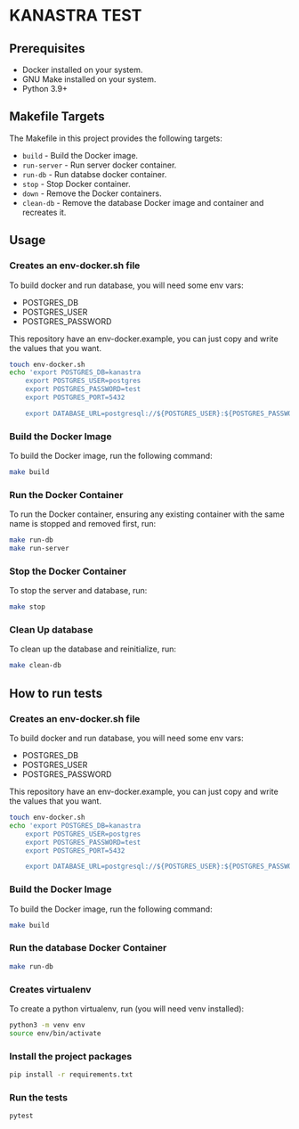 # KANASTRA TEST

## Prerequisites

- Docker installed on your system.
- GNU Make installed on your system.
- Python 3.9+

## Makefile Targets

The Makefile in this project provides the following targets:

- `build` - Build the Docker image.
- `run-server` - Run server docker container.
- `run-db` - Run databse docker container.
- `stop` - Stop Docker container.
- `down` - Remove the Docker containers.
- `clean-db` - Remove the database Docker image and container and recreates it.

## Usage

### Creates an env-docker.sh file

To build docker and run database, you will need some env vars:

- POSTGRES_DB
- POSTGRES_USER
- POSTGRES_PASSWORD

This repository have an env-docker.example, you can just copy and write the values that you want.

```sh
touch env-docker.sh
echo 'export POSTGRES_DB=kanastra
    export POSTGRES_USER=postgres
    export POSTGRES_PASSWORD=test
    export POSTGRES_PORT=5432

    export DATABASE_URL=postgresql://${POSTGRES_USER}:${POSTGRES_PASSWORD}@localhost:${POSTGRES_PORT}/${POSTGRES_DB}' >> env-docker.sh
```

### Build the Docker Image

To build the Docker image, run the following command:

```sh
make build
```

### Run the Docker Container

To run the Docker container, ensuring any existing container with the same name is stopped and removed first, run:

```sh
make run-db
make run-server
```

### Stop the Docker Container

To stop the server and database, run:

```sh
make stop
```

### Clean Up database

To clean up the database and reinitialize, run:

```sh
make clean-db
```

## How to run tests

### Creates an env-docker.sh file

To build docker and run database, you will need some env vars:

- POSTGRES_DB
- POSTGRES_USER
- POSTGRES_PASSWORD

This repository have an env-docker.example, you can just copy and write the values that you want.

```sh
touch env-docker.sh
echo 'export POSTGRES_DB=kanastra
    export POSTGRES_USER=postgres
    export POSTGRES_PASSWORD=test
    export POSTGRES_PORT=5432

    export DATABASE_URL=postgresql://${POSTGRES_USER}:${POSTGRES_PASSWORD}@localhost:${POSTGRES_PORT}/${POSTGRES_DB}' >> env-docker.sh
```

### Build the Docker Image

To build the Docker image, run the following command:

```sh
make build
```

### Run the database Docker Container

```sh
make run-db
```

### Creates virtualenv

To create a python virtualenv, run (you will need venv installed):

```sh
python3 -m venv env
source env/bin/activate
```

### Install the project packages

```sh
pip install -r requirements.txt
```

### Run the tests

```sh
pytest
```
